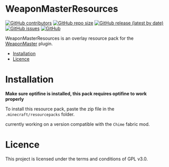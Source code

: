 # WeaponMasterResources

[![GitHub contributors](https://img.shields.io/github/contributors/Gerseneck/weaponmasterresources?style=for-the-badge)](https://github.com/Gerseneck/weaponmasterresources/graphs/contributors)
[![GitHub repo size](https://img.shields.io/github/repo-size/Gerseneck/weaponmasterresources?style=for-the-badge)](https://github.com/Gerseneck/weaponmasterresources)
[![GitHub release (latest by date)](https://img.shields.io/github/v/release/Gerseneck/weaponmasterresources?style=for-the-badge)](https://github.com/greatericontop/weaponmaster/releases)
[![GitHub issues](https://img.shields.io/github/issues/Gerseneck/weaponmasterresources?style=for-the-badge)](https://github.com/Gerseneck/weaponmasterresources/issues)
[![GitHub](https://img.shields.io/github/license/Gerseneck/weaponmasterresources?style=for-the-badge)](https://github.com/Gerseneck/weaponmasterresources/blob/main/LICENSE)

WeaponMasterResources is an overlay resource pack for the [WeaponMaster](https://github.com/greatericontop/weaponmaster) plugin.

- [Installation](#installation)
- [Licence](#licence)

# Installation

**Make sure optifine is installed, this pack requires optifine to work properly**

To install this resource pack, paste the zip file in the `.minecraft/resourcepacks` folder.

currently working on a version compatible with the `Chime` fabric mod. 

# Licence

This project is licensed under the terms and conditions of GPL v3.0.
